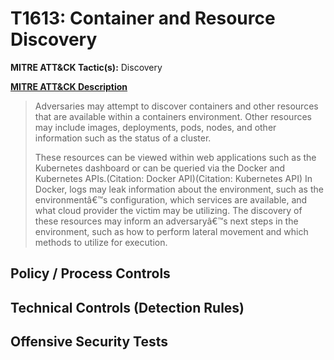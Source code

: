# T1613: Container and Resource Discovery
**MITRE ATT&CK Tactic(s):** Discovery

**[MITRE ATT&CK Description](https://attack.mitre.org/techniques/T1613)**
<blockquote>Adversaries may attempt to discover containers and other resources that are available within a containers environment. Other resources may include images, deployments, pods, nodes, and other information such as the status of a cluster.

These resources can be viewed within web applications such as the Kubernetes dashboard or can be queried via the Docker and Kubernetes APIs.(Citation: Docker API)(Citation: Kubernetes API) In Docker, logs may leak information about the environment, such as the environmentâ€™s configuration, which services are available, and what cloud provider the victim may be utilizing. The discovery of these resources may inform an adversaryâ€™s next steps in the environment, such as how to perform lateral movement and which methods to utilize for execution. </blockquote>

## Policy / Process Controls
## Technical Controls (Detection Rules)

## Offensive Security Tests
